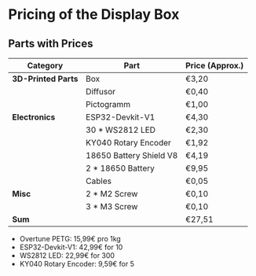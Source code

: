 # Pricing of the Display Box

## Parts with Prices

| **Category**         | **Part**                   | **Price (Approx.)**      |
|----------------------|----------------------------|--------------------------|
| **3D-Printed Parts** | Box                        | €3,20                    |
|                      | Diffusor                   | €0,40                    |
|                      | Pictogramm                 | €1,00                    |
| **Electronics**      | ESP32-Devkit-V1            | €4,30                    |
|                      | 30 * WS2812 LED            | €2,30                    |
|                      | KY040 Rotary Encoder       | €1,92                    |
|                      | 18650 Battery Shield V8    | €4,19                    |
|                      | 2 * 18650 Battery          | €9,95                    |
|                      | Cables                     | €0,05                    |
| **Misc**             | 2 * M2 Screw               | €0,10                    |
|                      | 3 * M3 Screw               | €0,10                    |
| **Sum**              |                            | €27,51                   |

- Overtune PETG: 15,99€ pro 1kg
- ESP32-Devkit-V1: 42,99€ for 10
- WS2812 LED: 22,99€ for 300
- KY040 Rotary Encoder: 9,59€ for 5
